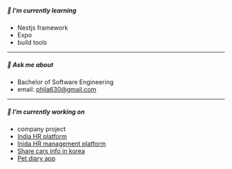 ##### 🌱 I’m currently learning

- Nestjs framework
- Expo
- build tools

***

##### 💬 Ask me about

- Bachelor of Software Engineering
- email: phila630@gmail.com

***

##### 🔭 I’m currently working on
- company project 
- [India HR platform](https://www.duruper.com)
- [Inida HR management platform](https://ra.duruper.com)
- [Share cars info in korea](www.ssancars.com)
- [Pet diary app](https://apps.apple.com/kr/app/%EB%8C%95%EB%8C%95%EB%B3%84/id6504425747)
